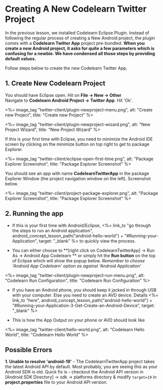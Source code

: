 # Creating A New Codelearn Twitter Project

In the previous lesson, we installed Codelearn Eclipse Plugin. Instead of following the regular process of creating a New Android project, the plugin comes with a **Codelearn Twitter App** project pre-bundled. **When you create a new Android project, it asks for quite a few parameters which is confusing for a newbie. We have condensed all those steps by providing default values.** 

Follow steps below to create the new Codelearn Twitter App.

## 1. Create New Codelearn Project 

<div class="row-fluid">
	<div class="span6">
		You should have Eclipse open. Hit on <strong>File -> New -> Other</strong>
	</div>
	<div class="span6">
		Navigate to <strong>Codelearn Android Project -> Twitter App</strong>. Hit 'Ok'.
	</div>
</div>
<div class="row-fluid">
	<div class="span6">
		<p><%= image_tag "twitter-client/plugin-newproject-menu.png", alt: "Create new Project", title: "Create new Project" %></p>
	</div>
	<div class="span6">
		<p><%= image_tag "twitter-client/plugin-newproject-wizard.png", alt: "New Project Wizard", title: "New Project Wizard" %></p>
	</div>
</div>

<div class="row-fluid">
	<div class="span6">
		<p>If this is your first time with Eclipse, you need to minimize the Android IDE screen by clicking on the minimize button on top right to get to package Explorer.</p>
		<p><%= image_tag "twitter-client/eclipse-open-first-time.png", alt: "Package Explorer Screenshot", title: "Package Explorer Screenshot" %></p>
	</div>
	<div class="span6">
		<p>You should see an app with name <strong>CodelearnTwitterApp</strong> in the package Explorer Window (the project navigation window on the left). Screenshot below.</p>
		<p><%= image_tag "twitter-client/project-package-explorer.png", alt: "Package Explorer Screenshot", title: "Package Explorer Screenshot" %></p>
	</div>
</div>



## 2. Running the app

* If this is your first time with Android/Eclipse, <%= link_to "go through the steps to run an Android application", android_concept_lesson_path("android-hello-world") + "#Running-your-Application", target: "_blank" %> to quickly view the process.

* You can either choose to **[right click on CodelearnTwitterApp] -> Run As -> Android App Codelearn ** or simply hit the **Run button** on the top of Eclipse which will show the popup below. *Remember to choose 'Android App Codelearn' option as against 'Android Application'*
<p>
<%= image_tag "twitter-client/plugin-newproject-run-menu.png", alt: "Codelearn Run Configuration", title: "Codelearn Run Configuration" %>
</p>

* If you have an Android phone, you should keep it jacked in through USB with your computer. Else you need to create an AVD device. Details <%= link_to "here", android_concept_lesson_path("android-hello-world") + "#Running-your-Application-3-Get-Create-an-Android-Device", target: "_blank" %> 

* This is how the App Output on your phone or AVD should look like 

<%= image_tag "twitter-client/hello-world.png", alt: "Codelearn Hello World", title: "Codelearn Hello World" %>

## Possible Errors

**1. Unable to resolve 'android-19'** - The CodelearnTwitterApp project takes the latest Android API by default. Most probably, you are seeing this as your Android SDK is old. Quick fix is - checkout the Android API version in [Android SDK Directory] -> sdk -> platforms directory & modify `target=19` in **project.properties** file to your Android API version. 
